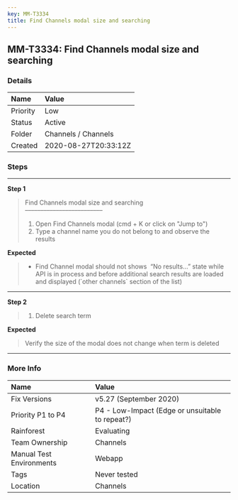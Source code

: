 ```yaml
---
key: MM-T3334
title: Find Channels modal size and searching
---
```


## MM-T3334: Find Channels modal size and searching

### Details

| Name     | Value                |
| :------- | :------------------- |
| Priority | Low                  |
| Status   | Active               |
| Folder   | Channels / Channels  |
| Created  | 2020-08-27T20:33:12Z |

### Steps

<hr/>

**Step 1**

> <article>Find Channels modal size and searching<br />–––––––––––––––––––––––––<br /><ol><li>Open Find Channels modal (cmd + K or click on "Jump to")</li><li>Type a channel name you do not belong to and observe the results</li></ol></article>

**Expected**

> <article><ul><li>Find Channel modal should not shows  “No results…” state while API is in process and before additional search results are loaded and displayed (`other channels` section of the list)</li></ul></article>

<hr/>

**Step 2**

> <article><ol><li>Delete search term</li></ol></article>

**Expected**

> <article>Verify the size of the modal does not change when term is deleted</article>

<hr/>

### More Info

| Name                     | Value                                           |
| :----------------------- | :---------------------------------------------- |
| Fix Versions             | v5.27 (September 2020)                          |
| Priority P1 to P4        | P4 - Low-Impact (Edge or unsuitable to repeat?) |
| Rainforest               | Evaluating                                      |
| Team Ownership           | Channels                                        |
| Manual Test Environments | Webapp                                          |
| Tags                     | Never tested                                    |
| Location                 | Channels                                        |
